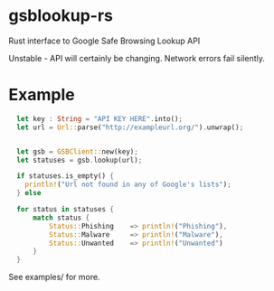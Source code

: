 # gsblookup-rs
Rust interface to Google Safe Browsing Lookup API

Unstable - API will certainly be changing. Network errors fail silently.

# Example

```rust
  let key : String = "API KEY HERE".into();
  let url = Url::parse("http://exampleurl.org/").unwrap();


  let gsb = GSBClient::new(key);
  let statuses = gsb.lookup(url);

  if statuses.is_empty() {
    println!("Url not found in any of Google's lists");
  } else

  for status in statuses {
      match status {
          Status::Phishing    => println!("Phishing"),
          Status::Malware     => println!("Malware"),
          Status::Unwanted    => println!("Unwanted")
      }
  }
```

See examples/ for more.
